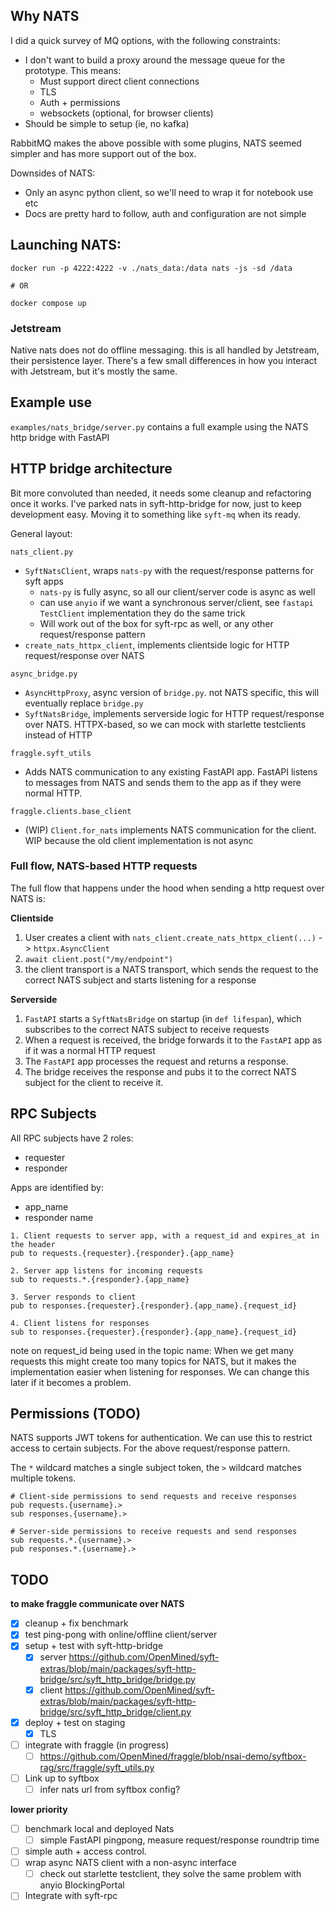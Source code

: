 ## Why NATS
I did a quick survey of MQ options, with the following constraints:
- I don't want to build a proxy around the message queue for the prototype. This means:
  - Must support direct client connections
  - TLS
  - Auth + permissions
  - websockets (optional, for browser clients)
- Should be simple to setup (ie, no kafka)

RabbitMQ makes the above possible with some plugins, NATS seemed simpler and has more support out of the box.

Downsides of NATS:
- Only an async python client, so we'll need to wrap it for notebook use etc
- Docs are pretty hard to follow, auth and configuration are not simple

## Launching NATS:

```
docker run -p 4222:4222 -v ./nats_data:/data nats -js -sd /data

# OR

docker compose up
```

### Jetstream

Native nats does not do offline messaging. this is all handled by Jetstream, their persistence layer. There's a few small differences in how you interact with Jetstream, but it's mostly the same.

## Example use

`examples/nats_bridge/server.py` contains a full example using the NATS http bridge with FastAPI


## HTTP bridge architecture

Bit more convoluted than needed, it needs some cleanup and refactoring once it works. I've parked nats in syft-http-bridge for now, just to keep development easy. Moving it to something like `syft-mq` when its ready.


General layout:


`nats_client.py`
- `SyftNatsClient`, wraps `nats-py` with the request/response patterns for syft apps
  - `nats-py` is fully async, so all our client/server code is async as well
  - can use `anyio` if we want a synchronous server/client, see `fastapi` `TestClient` implementation they do the same trick
  - Will work out of the box for syft-rpc as well, or any other request/response pattern
- `create_nats_httpx_client`, implements clientside logic for HTTP request/response over NATS

`async_bridge.py`
- `AsyncHttpProxy`, async version of `bridge.py`. not NATS specific, this will eventually replace `bridge.py`
- `SyftNatsBridge`, implements serverside logic for HTTP request/response over NATS. HTTPX-based, so we can mock with starlette testclients instead of HTTP


`fraggle.syft_utils`
- Adds NATS communication to any existing FastAPI app. FastAPI listens to messages from NATS and sends them to the app as if they were normal HTTP.


`fraggle.clients.base_client`
- (WIP) `Client.for_nats` implements NATS communication for the client. WIP because the old client implementation is not async


### Full flow, NATS-based HTTP requests
The full flow that happens under the hood when sending a http request over NATS is:

**Clientside**
1. User creates a client with `nats_client.create_nats_httpx_client(...)` -> `httpx.AsyncClient`
2. `await client.post("/my/endpoint")`
3. the client transport is a NATS transport, which sends the request to the correct NATS subject and starts listening for a response

**Serverside**
1. `FastAPI` starts a `SyftNatsBridge` on startup (in `def lifespan`), which subscribes to the correct NATS subject to receive requests
2. When a request is received, the bridge forwards it to the `FastAPI` app as if it was a normal HTTP request
3. The `FastAPI` app processes the request and returns a response.
4. The bridge receives the response and pubs it to the correct NATS subject for the client to receive it.


## RPC Subjects

All RPC subjects have 2 roles:
- requester
- responder

Apps are identified by:
- app_name
- responder name

```
1. Client requests to server app, with a request_id and expires_at in the header
pub to requests.{requester}.{responder}.{app_name}

2. Server app listens for incoming requests
sub to requests.*.{responder}.{app_name}

3. Server responds to client
pub to responses.{requester}.{responder}.{app_name}.{request_id}

4. Client listens for responses
sub to responses.{requester}.{responder}.{app_name}.{request_id}
```

note on request_id being used in the topic name: When we get many requests this might create too many topics for NATS, but it makes the implementation easier when listening for responses. We can change this later if it becomes a problem.

## Permissions (TODO)

NATS supports JWT tokens for authentication. We can use this to restrict access to certain subjects. For the above request/response pattern.

The `*` wildcard matches a single subject token, the `>` wildcard matches multiple tokens.

```
# Client-side permissions to send requests and receive responses
pub requests.{username}.>
sub responses.{username}.>

# Server-side permissions to receive requests and send responses
sub requests.*.{username}.>
pub responses.*.{username}.>
```


## TODO

**to make fraggle communicate over NATS**
- [x] cleanup + fix benchmark
- [x] test ping-pong with online/offline client/server
- [x] setup + test with syft-http-bridge 
  - [x] server https://github.com/OpenMined/syft-extras/blob/main/packages/syft-http-bridge/src/syft_http_bridge/bridge.py
  - [x] client https://github.com/OpenMined/syft-extras/blob/main/packages/syft-http-bridge/src/syft_http_bridge/client.py
- [x] deploy + test on staging
  - [x] TLS
- [ ] integrate with fraggle (in progress)
  - [ ] https://github.com/OpenMined/fraggle/blob/nsai-demo/syftbox-rag/src/fraggle/syft_utils.py
- [ ] Link up to syftbox
  - [ ] infer nats url from syftbox config?
  
**lower priority**
- [ ] benchmark local and deployed Nats
  - [ ] simple FastAPI pingpong, measure request/response roundtrip time
- [ ] simple auth + access control.
- [ ] wrap async NATS client with a non-async interface
  - [ ] check out starlette testclient, they solve the same problem with anyio BlockingPortal
- [ ] Integrate with syft-rpc